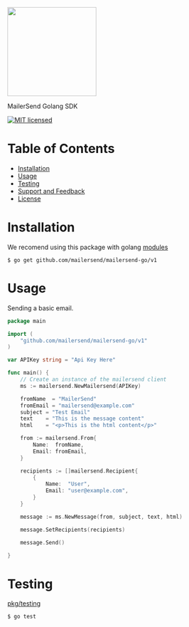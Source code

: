 <a href="https://www.mailersend.com"><img src="https://www.mailersend.com/images/logo.svg" width="200px"/></a>

MailerSend Golang SDK

[![MIT licensed](https://img.shields.io/badge/license-MIT-blue.svg)](./LICENSE.md)

# Table of Contents
* [Installation](#installation)
* [Usage](#usage)
* [Testing](#testing)
* [Support and Feedback](#support-and-feedback)
* [License](#license)

<a name="installation"></a>
# Installation
We recomend using this package with golang [modules](https://github.com/golang/go/wiki/Modules)

```
$ go get github.com/mailersend/mailersend-go/v1
```

<a name="usage"></a>
# Usage

Sending a basic email.

``` go
package main

import (
    "github.com/mailersend/mailersend-go/v1"
)

var APIKey string = "Api Key Here"

func main() {
    // Create an instance of the mailersend client
    ms := mailersend.NewMailersend(APIKey)

    fromName  = "MailerSend"
	fromEmail = "mailersend@example.com"
	subject = "Test Email"
	text    = "This is the message content"
	html    = "<p>This is the html content</p>"

	from := mailersend.From{
		Name:  fromName,
		Email: fromEmail,
	}

	recipients := []mailersend.Recipient{
		{
			Name:  "User",
			Email: "user@example.com",
		}
	}

	message := ms.NewMessage(from, subject, text, html)

    message.SetRecipients(recipients)

    message.Send()

}

```

<a name="testing"></a>

# Testing

[pkg/testing](https://golang.org/pkg/testing/)

```
$ go test
```
